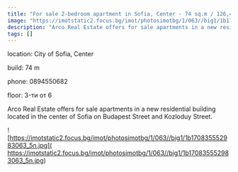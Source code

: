 ```yaml
---
title: "For sale 2-bedroom apartment in Sofia, Center - 74 sq.m / 126,463 EUR :: imot.bg Ad"
image: "https://imotstatic2.focus.bg/imot/photosimotbg/1/063//big1/1b170835552983063_9X.jpg"
description: "Arco Real Estate offers for sale apartments in a new residential building located in the center of Sofia on Budapest Street and Kozloduy Street."
tags: []
---
```


location: City of Sofia, Center

build: 74 m

phone: 0894550682

floor: 3-ти от 6

Arco Real Estate offers for sale apartments in a new residential building located in the center of Sofia on Budapest Street and Kozloduy Street.


![https://imotstatic2.focus.bg/imot/photosimotbg/1/063//big1/1b170835552983063_5n.jpg]( https://imotstatic2.focus.bg/imot/photosimotbg/1/063//big1/1b170835552983063_5n.jpg)


